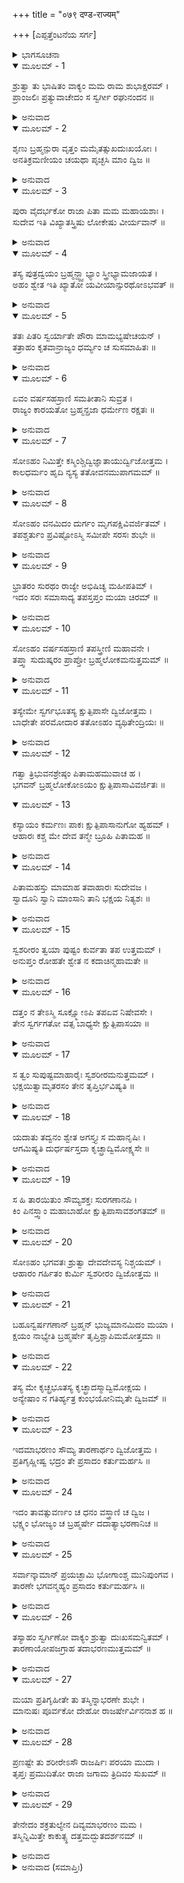+++
title = "०७९ दण्ड-राज्यम्"

+++
[ಎಪ್ಪತ್ತೆಂಟನೆಯ ಸರ್ಗ]



<details><summary>ಭಾಗಸೂಚನಾ</summary>

ರಾಜಾಶ್ವೇತನು ನಿಂದ್ಯವಾದ ಆಹಾರವನ್ನು ತಿನ್ನಲು ಕಾರಣವನ್ನು ತಿಳಿಸಿದುದು, ಬ್ರಹ್ಮನ ಸಲಹೆಯಂತೆ ಆಭರಣಗಳನ್ನು ದಾನ ಮಾಡಿದ ನಂತರ ಹಸಿವು ಬಾಯಾರಿಕೆಗಳ ಸಂಕಟದಿಂದ ಶ್ವೇತರಾಜನು ಮುಕ್ತನಾದುದು
</details>

<details open><summary>ಮೂಲಮ್ - 1</summary>

ಶ್ರುತ್ವಾ ತು ಭಾಷಿತಂ ವಾಕ್ಯಂ ಮಮ ರಾಮ ಶುಭಾಕ್ಷರಮ್ ।  
ಪ್ರಾಂಜಲಿಃ ಪ್ರತ್ಯುವಾಚೇದಂ ಸ ಸ್ವರ್ಗೀ ರಘುನಂದನ ॥
</details>

<details><summary>ಅನುವಾದ</summary>

(ಅಗಸ್ತ್ಯರು ಹೇಳುತ್ತಾರೆ-) ರಘುಕುಲನಂದನ ರಾಮ! ನಾನು ಹೇಳಿದುದನ್ನು ಕೇಳಿ ಆ ಸ್ವರ್ಗೀಯ ಪುರುಷನು ಕೈಮುಗಿದು ಹೀಗೆ ಉತ್ತರಿಸಿದನು.॥1॥
</details>

<details open><summary>ಮೂಲಮ್ - 2</summary>

ಶೃಣು ಬ್ರಹ್ಮನ್ಪುರಾ ವೃತ್ತಂ ಮಮೈತತ್ಸುಖದುಃಖಯೋಃ ।  
ಅನತಿಕ್ರಮಣೀಯಂ ಚಯಥಾ ಪೃಚ್ಛಸಿ ಮಾಂ ದ್ವಿಜ ॥
</details>

<details><summary>ಅನುವಾದ</summary>

ಬ್ರಹ್ಮನ್! ನೀವು ಪ್ರಶ್ನಿಸಿದುದಕ್ಕೆ ಉತ್ತರವನ್ನು ಕೇಳಿರಿ - ನನ್ನ ಸುಖ-ದುಃಖಗಳಿಗೆ ಕಾರಣವಾದ ಮತ್ತು ಅತಿಕ್ರಮಿಸಿ ನಡೆಯಲು ಅಶಕ್ಯವಾದ ಹಿಂದಿನ ಘಟನೆಯನ್ನು ಕೇಳಿರಿ.॥2॥
</details>

<details open><summary>ಮೂಲಮ್ - 3</summary>

ಪುರಾ ವೈದರ್ಭಕೋ ರಾಜಾ ಪಿತಾ ಮಮ ಮಹಾಯಶಾಃ ।  
ಸುದೇವ ಇತಿ ವಿಖ್ಯಾತಸ್ತ್ರಿಷು ಲೋಕೇಷು ವೀರ್ಯವಾನ್ ॥
</details>

<details><summary>ಅನುವಾದ</summary>

ಹಿಂದೆ ಮಹಾಯಶೋವಂತ ನನ್ನ ತಂದೆ ಸುದೇವನೆಂಬುವರ ವಿದರ್ಭದೇಶದ ರಾಜರಾಗಿದ್ದರು. ಅವರು ಮೂರುಲೋಕಗಳಲ್ಲಿ ವಿಖ್ಯಾತ ಪರಾಕ್ರಮಿಗಳಾಗಿದ್ದರು.॥3॥
</details>

<details open><summary>ಮೂಲಮ್ - 4</summary>

ತಸ್ಯ ಪುತ್ರದ್ವಯಂ ಬ್ರಹ್ಮನ್ದ್ವ್ವಾಭ್ಯಾಂ ಸ್ತ್ರೀಭ್ಯಾಮಜಾಯತ ।  
ಅಹಂ ಶ್ವೇತ ಇತಿ ಖ್ಯಾತೋ ಯವೀಯಾನ್ಸುರಥೋಽಭವತ್ ॥
</details>

<details><summary>ಅನುವಾದ</summary>

ಬ್ರಹ್ಮನ್! ಅವರಿಗೆ ಇಬ್ಬರು ಪತ್ನಿಯರಿದ್ದು, ಅವರಲ್ಲಿ ಇಬ್ಬರು ಪುತ್ರರು ಹುಟ್ಟಿದರು. ಅದರಲ್ಲಿ ಹಿರಿಯವ ನಾನು ಶ್ವೇತನೆಂದು ಪ್ರಸಿದ್ಧನಾದೆ. ಕಿರಿಯವನ ಹೆಸರು ಸುರಥ ಎಂದಿತ್ತು.॥4॥
</details>

<details open><summary>ಮೂಲಮ್ - 5</summary>

ತತಃ ಪಿತರಿ ಸ್ವರ್ಯಾತೇ ಪೌರಾ ಮಾಮಭ್ಯಷೇಚಯನ್ ।  
ತತ್ರಾಹಂ ಕೃತವಾನ್ರಾಜ್ಯಂ ಧರ್ಮ್ಯಂ ಚ ಸುಸಮಾಹಿತಃ ॥
</details>

<details><summary>ಅನುವಾದ</summary>

ತಂದೆಯು ಸ್ವರ್ಗಸ್ಥನಾದ ಬಳಿಕ ಪ್ರಜೆಗಳು ನನಗೆ ರಾಜ್ಯದ ಪಟ್ಟ ಕಟ್ಟಿದರು. ನಾನು ಎಚ್ಚರಿಕೆಯಿಂದ ಧರ್ಮಾನುಕೂಲ ರಾಜ್ಯವಾಳಿದೆ.॥5॥
</details>

<details open><summary>ಮೂಲಮ್ - 6</summary>

ಏವಂ ವರ್ಷಸಹಸ್ರಾಣಿ ಸಮತೀತಾನಿ ಸುವ್ರತ ।  
ರಾಜ್ಯಂ ಕಾರಯತೋ ಬ್ರಹ್ಮನ್ಪ್ರಜಾ ಧರ್ಮೇಣ ರಕ್ಷತಃ ॥
</details>

<details><summary>ಅನುವಾದ</summary>

ಸುವ್ರತ ಬ್ರಹ್ಮರ್ಷಿಯೇ! ಹೀಗೆ ಧರ್ಮಪೂರ್ವಕ ಪ್ರಜೆಯನ್ನು ರಕ್ಷಿಸುತ್ತಾ ಒಂದು ಸಾವಿರ ವರ್ಷ ಕಳೆಯಿತು.॥6॥
</details>

<details open><summary>ಮೂಲಮ್ - 7</summary>

ಸೋಽಹಂ ನಿಮಿತ್ತೇ ಕಸ್ಮಿಂಶ್ಚಿದ್ವಿಜ್ಞಾತಾಯುರ್ದ್ವಿಜೋತ್ತಮ ।  
ಕಾಲಧರ್ಮಂ ಹೃದಿ ನ್ಯಸ್ಯ ತತೋವನಮುಪಾಗಮಮ್ ॥
</details>

<details><summary>ಅನುವಾದ</summary>

ದ್ವಿಜಶ್ರೇಷ್ಠನೇ! ಒಮ್ಮೆ ನನಗೆ ಯಾವುದೋ ನಿಮಿತ್ತದಿಂದ ನನ್ನ ಆಯುಸ್ಸಿನ ಕೊನೆ ಅರಿವಾಯಿತು. ನಾನು ಮೃತ್ಯು ದಿನವನ್ನು ಮನಸ್ಸಿನಲ್ಲಿಟ್ಟು ಕೊಂಡು ವನಕ್ಕೆ ತೆರಳಿದೆನು.॥7॥
</details>

<details open><summary>ಮೂಲಮ್ - 8</summary>

ಸೋಽಹಂ ವನಮಿದಂ ದುರ್ಗಂ ಮೃಗಪಕ್ಷಿವಿವರ್ಜಿತಮ್ ।  
ತಪಶ್ಚರ್ತುಂ ಪ್ರವಿಷ್ಟೋಽಸ್ಮಿ ಸಮೀಪೇ ಸರಸಃ ಶುಭೇ ॥
</details>

<details><summary>ಅನುವಾದ</summary>

ಆಗ ನಾನು ಈ ದುರ್ಗಮವನಕ್ಕೆ ಬಂದೆ. ಇದರಲ್ಲಿ ಪಶು-ಪಕ್ಷಿ ಇರಲಿಲ್ಲ. ಕಾಡಿಗೆ ಬಂದು ನಾನು ಇದೇ ಸರೋವರದ ತೀರದಲ್ಲಿ ತಪಸ್ಸಿಗೆ ಕುಳಿತು.॥8॥
</details>

<details open><summary>ಮೂಲಮ್ - 9</summary>

ಭ್ರಾತರಂ ಸುರಥಂ ರಾಜ್ಯೇ ಅಭಿಷಿಚ್ಯ ಮಹೀಪತಿಮ್ ।  
ಇದಂ ಸರಃ ಸಮಾಸಾದ್ಯ ತಪಸ್ತಪ್ತಂ ಮಯಾ ಚಿರಮ್ ॥
</details>

<details><summary>ಅನುವಾದ</summary>

ರಾಜ್ಯಕ್ಕೆ ತಮ್ಮ ಸುರಥನಿಗೆ ಪಟ್ಟ ಕಟ್ಟಿ ಈ ಸರೋವರದ ಬಳಿ ನಾನು ದೀರ್ಘಕಾಲ ತಪಸ್ಸು ಮಾಡಿದೆ.॥9॥
</details>

<details open><summary>ಮೂಲಮ್ - 10</summary>

ಸೋಽಹಂ ವರ್ಷಸಹಸ್ರಾಣಿ ತಪಸ್ತ್ರೀಣಿ ಮಹಾವನೇ ।  
ತಪ್ತ್ವಾ ಸುದುಷ್ಕರಂ ಪ್ರಾಪ್ತೋ ಬ್ರಹ್ಮಲೋಕಮನುತ್ತಮಮ್ ॥
</details>

<details><summary>ಅನುವಾದ</summary>

ಈ ವಿಶಾಲ ವನದಲ್ಲಿ ಮೂರುಸಾವಿರ ವರ್ಷಗಳವರೆಗೆ ಅತ್ಯಂತ ದುಷ್ಕರ ತಪಸ್ಸು ಮಾಡಿ ನಾನು ಪರಮೋತ್ತಮ ಬ್ರಹ್ಮಲೋಕವನ್ನು ಪಡೆದೆ.॥10॥
</details>

<details open><summary>ಮೂಲಮ್ - 11</summary>

ತಸ್ಯೇಮೇ ಸ್ವರ್ಗಭೂತಸ್ಯ ಕ್ಷುತ್ಪಿಪಾಸೇ ದ್ವಿಜೋತ್ತಮ ।  
ಬಾಧೇತೇ ಪರಮೋದಾರ ತತೋಽಹಂ ವ್ಯಥಿತೇಂದ್ರಿಯಃ ॥
</details>

<details><summary>ಅನುವಾದ</summary>

ಪರಮೋದಾರ ದ್ವಿಜಶ್ರೇಷ್ಠರೇ! ಬ್ರಹ್ಮಲೋಕಕ್ಕೆ ಹೋದ ಬಳಿಕವೂ ನನಗೆ ಹಸಿವು-ಬಾಯಾರಿಕೆ ಸತಾಯಿಸುತ್ತಿದ್ದವು. ಅಂದರಿಂದ ನನ್ನ ಎಲ್ಲ ಇಂದ್ರಿಯಗಳು ಶಿಥಿಲವಾದವು.॥11॥
</details>

<details open><summary>ಮೂಲಮ್ - 12</summary>

ಗತ್ವಾ ತ್ರಿಭುವನಶ್ರೇಷ್ಠಂ ಪಿತಾಮಹಮುವಾಚ ಹ ।  
ಭಗವನ್ ಬ್ರಹ್ಮಲೋಕೋಽಯಂ ಕ್ಷುತ್ಪಿಪಾಸಾವಿವರ್ಜಿತಃ ॥
</details>

<details open><summary>ಮೂಲಮ್ - 13</summary>

ಕಸ್ಯಾಯಂ ಕರ್ಮಣಃ ಪಾಕಃ ಕ್ಷುತ್ಪಿಪಾಸಾನುಗೋ ಹ್ಯಹಮ್ ।  
ಆಹಾರಃ ಕಶ್ಚ ಮೇ ದೇವ ತನ್ಮೇ ಬ್ರೂಹಿ ಪಿತಾಮಹ ॥
</details>

<details><summary>ಅನುವಾದ</summary>

ಒಂದು ದಿನ ತ್ರಿಭುವನಶ್ರೇಷ್ಠ ಭಗವಾನ್ ಬ್ರಹ್ಮದೇವರಲ್ಲಿ ಕೇಳಿದೆ - ಸ್ವಾಮಿ! ಈ ಬ್ರಹ್ಮಲೋಕವು ಹಸಿವು-ಬಾಯಾರಿಕೆಗಳಿಂದ ರಹಿತವಾಗಿದ್ದರೂ ಇಲ್ಲಿಯೂ ಇದು ನನ್ನ ಬೆನ್ನು ಬಿಡುವುದಿಲ್ಲ. ಇದು ನನ್ನ ಯಾವ ಕರ್ಮದ ಫಲವಾಗಿದೆ? ಪಿತಾಮಹನೇ! ನನ್ನ ಆಹಾರವೇನೆಂದು ತಿಳಿಸಿರಿ.॥12-13॥
</details>

<details open><summary>ಮೂಲಮ್ - 14</summary>

ಪಿತಾಮಹಸ್ತು ಮಾಮಾಹ ತವಾಹಾರಃ ಸುದೇವಜ ।  
ಸ್ವಾದೂನಿ ಸ್ವಾನಿ ಮಾಂಸಾನಿ ತಾನಿ ಭಕ್ಷಯ ನಿತ್ಯಶಃ ॥
</details>

<details><summary>ಅನುವಾದ</summary>

ಇದನ್ನು ಕೇಳಿ ಬ್ರಹ್ಮದೇವರು ಹೇಳಿದರು - ಸುದೇವ ನಂದನ! ನೀನು ಮರ್ತ್ಯಲೋಕದಲ್ಲಿ ಇರುವ ನಿನ್ನದೇ ಶರೀರದ ಸುಸ್ವಾದು ಮಾಂಸವನ್ನು  ಪ್ರತಿದಿನ ತಿನ್ನು; ಇದೇ ನಿನ್ನ ಆಹಾರವಾಗಿದೆ.॥14॥
</details>

<details open><summary>ಮೂಲಮ್ - 15</summary>

ಸ್ವಶರೀರಂ ತ್ವಯಾ ಪುಷ್ಟಂ ಕುರ್ವತಾ ತಪ ಉತ್ತಮಮ್ ।  
ಅನುಪ್ತಂ ರೋಹತೇ ಶ್ವೇತ ನ ಕದಾಚಿನ್ಮಹಾಮತೇ ॥
</details>

<details><summary>ಅನುವಾದ</summary>

ಶ್ವೇತನೇ! ನೀನು ಉತ್ತಮ ತಪಸ್ಸು ಮಾಡುತ್ತಾ ಕೇವಲ ತನ್ನ ಶರೀರವನ್ನೇ ಪೋಷಿಸಿದೆ. ಮಹಾಮತೇ! ದಾನರೂಪೀ ಬೀಜ ಬಿತ್ತದೆ ಎಲ್ಲಿಯೂ ಯಾವುದೇ ಭೋಜ್ಯಪದಾರ್ಥ ಸಿಗುವುದಿಲ್ಲ.॥15॥
</details>

<details open><summary>ಮೂಲಮ್ - 16</summary>

ದತ್ತಂ ನ ತೇಽಸ್ಮಿ ಸೂಕ್ಷ್ಮೋಽಪಿ ತಪಏವ ನಿಷೇವಸೇ ।  
ತೇನ ಸ್ವರ್ಗಗತೋ ವತ್ಸ ಬಾಧ್ಯಸೇ ಕ್ಷುತ್ಪಿಪಾಸಯಾ ॥
</details>

<details><summary>ಅನುವಾದ</summary>

ನೀನು ದೇವತೆಗಳಿಗೆ, ಪಿತೃಗಳಿಗೆ, ಅತಿಥಿಗಳಿಗೆ ಎಂದೂ ಏನನ್ನೂ ದಾನ ಮಾಡಿದುದು ಕಂಡು ಬರುವುದಿಲ್ಲ. ನೀನು ಕೇವಲ ತಪಸ್ಸನ್ನೇ ಮಾಡುತ್ತಿದ್ದೆ. ವತ್ಸ! ಅದರಿಂದ ಬ್ರಹ್ಮಲೋಕಕ್ಕೆ ಬಂದರೂ ಹಸಿವು-ಬಾಯಾರಿಕೆಯಿಂದ ಪೀಡಿತನಾಗಿರುವೆ.॥16॥
</details>

<details open><summary>ಮೂಲಮ್ - 17</summary>

ಸ ತ್ವಂ ಸುಪುಷ್ಟಮಾಹಾರೈಃ ಸ್ವಶರೀರಮನುತ್ತಮಮ್ ।  
ಭಕ್ಷಯಿತ್ವಾಮೃತರಸಂ ತೇನ ತೃಪ್ತಿರ್ಭವಿಷ್ಯತಿ ॥
</details>

<details><summary>ಅನುವಾದ</summary>

ನಾನಾ ರೀತಿಯ ಆಹಾರದಿಂದ ಪೋಷಿಸಲ್ಪಟ್ಟ ನಿನ್ನ ಈ ಪರಮೋತ್ತಮ ಶರೀರ ಅಮೃತರಸದಿಂದ ಕೂಡಿರುವುದು. ಅದನ್ನೇ ತಿನ್ನುವುದರಿಂದ ನಿನ್ನ ಕ್ಷುಧೆ-ತೃಷೆ ನಿವಾರಣವಾಗುವುದು.॥17॥
</details>

<details open><summary>ಮೂಲಮ್ - 18</summary>

ಯದಾತು ತದ್ವನಂ ಶ್ವೇತ ಅಗಸ್ತ್ಯಃ ಸ ಮಹಾನೃಷಿಃ ।  
ಆಗಮಿಷ್ಯತಿ ದುರ್ಧರ್ಷಸ್ತದಾ ಕೃಚ್ಛ್ರಾದ್ವಿಮೋಕ್ಷ್ಯಸೇ ॥
</details>

<details><summary>ಅನುವಾದ</summary>

ಶ್ವೇತ! ಆ ವನದಲ್ಲಿ ದುರ್ಧರ್ಷ ಮಹರ್ಷಿ ಅಗಸ್ತ್ಯರು ಆಗಮಿಸಿದಾಗ ನೀನು ಈ ಕಷ್ಟದಿಂದ ಬಿಡುಗಡೆ ಹೊಂದುವೆ.॥18॥
</details>

<details open><summary>ಮೂಲಮ್ - 19</summary>

ಸ ಹಿ ತಾರಯಿತುಂ ಸೌಮ್ಯಶಕ್ತಃ ಸುರಗಣಾನಪಿ ।  
ಕಿಂ ಪಿನಸ್ತ್ವಾಂ ಮಹಾಬಾಹೋ ಕ್ಷುತ್ಪಿಪಾಸಾವಶಂಗತಮ್ ॥
</details>

<details><summary>ಅನುವಾದ</summary>

ಸೌಮ್ಯ! ಮಹಾಬಾಹೋ! ಅವರು ದೇವತೆಗಳನ್ನು ಉದ್ಧರಿಸಲು ಸಮರ್ಥರಾಗಿದ್ದಾರೆ. ಹಾಗಿರುವಾಗ ಹಸಿವು- ಬಾಯಾರಿಕೆಯ ವಶನಾದ ನಿನ್ನಂತಹ ಪುರುಷನನ್ನು ಸಂಕಟದಿಂದ ಬಿಡಿಸುವುದು ಯಾವ ದೊಡ್ಡ ಮಾತು.॥19॥
</details>

<details open><summary>ಮೂಲಮ್ - 20</summary>

ಸೋಽಹಂ ಭಗವತಃ ಶ್ರುತ್ವಾ ದೇವದೇವಸ್ಯ ನಿಶ್ಚಯಮ್ ।  
ಆಹಾರಂ ಗರ್ಹಿತಂ ಕುರ್ಮಿ ಸ್ವಶರೀರಂ ದ್ವಿಜೋತ್ತಮ ॥
</details>

<details><summary>ಅನುವಾದ</summary>

ದ್ವಿಜಶ್ರೇಷ್ಠರೇ! ದೇವಾಧಿದೇವ ಭಗವಾನ್ ಬ್ರಹ್ಮದೇವರ ಈ ನಿಶ್ಚಯವನ್ನು ಕೇಳಿ ನಾನು ತನ್ನ ಶರೀರದ್ದೇ ನಿಂದಿತ ಆಹಾರ ಸ್ವೀಕರಿಸುತ್ತಾ ಇದ್ದೇನೆ.॥20॥
</details>

<details open><summary>ಮೂಲಮ್ - 21</summary>

ಬಹೂನ್ವರ್ಷಗಣಾನ್ ಬ್ರಹ್ಮನ್ ಭುಜ್ಯಮಾನಮಿದಂ ಮಯಾ ।  
ಕ್ಷಯಂ ನಾಭ್ಯೇತಿ ಬ್ರಹ್ಮರ್ಷೇ ತೃಪ್ತಿಶ್ಚಾಪಿಮಮೋತ್ತಮಾ ॥
</details>

<details><summary>ಅನುವಾದ</summary>

ಬ್ರಹ್ಮರ್ಷಿಯೇ! ಬಹಳ ವರ್ಷಗಳಿಂದ ನಾನು ಉಪಯೋಗಿಸುತ್ತಿದ್ದರೂ ಈ ಶರೀರ ನಾಶವಾಗಲಿಲ್ಲ, ಅದರಿಂದ ನನಗೆ ಪೂರ್ಣ ತೃಪ್ತಿಯಾಗುತ್ತದೆ.॥21॥
</details>

<details open><summary>ಮೂಲಮ್ - 22</summary>

ತಸ್ಯ ಮೇ ಕೃಚ್ಛ್ರಭೂತಸ್ಯ ಕೃಚ್ಛ್ರಾದಸ್ಮಾದ್ವಿಮೋಕ್ಷಯ ।  
ಅನ್ಯೇಷಾಂ ನ ಗತಿರ್ಹ್ಯತ್ರ ಕುಂಭಯೋನಿಮೃತೇ ದ್ವಿಜಮ್ ॥
</details>

<details><summary>ಅನುವಾದ</summary>

ಮುನಿಗಳೇ! ಹೀಗೆ ನಾನು ಸಂಕಟದಲ್ಲಿ ಬಿದ್ದಿರುವೆನು. ನಿಮ್ಮನ್ನು ಇಂದು ನೋಡಿದೆ, ಅದಕ್ಕಾಗಿ ಈ ಕಷ್ಟದಿಂದ ನನ್ನನ್ನು ಉದ್ಧರಿಸಿರಿ. ನಿಮ್ಮಂತಹ ಬ್ರಹ್ಮರ್ಷಿ ಕುಂಭಜರಲ್ಲದೆ ಇತರರು ಈ ನಿರ್ಜನ ವನಕ್ಕೆ ಬರಲಾರರು. ಇದರಿಂದ ನೀವೇ ಖಂಡಿತವಾಗಿ ಕುಂಭಜ ಅಗಸ್ತ್ಯರಾಗಿರುವಿರಿ.॥22॥
</details>

<details open><summary>ಮೂಲಮ್ - 23</summary>

ಇದಮಾಭರಣಂ ಸೌಮ್ಯ ತಾರಣಾರ್ಥಂ ದ್ವಿಜೋತ್ತಮ ।  
ಪ್ರತಿಗೃಹ್ಣೀಷ್ವ ಭದ್ರಂ ತೇ ಪ್ರಸಾದಂ ಕರ್ತುಮರ್ಹಸಿ ॥
</details>

<details><summary>ಅನುವಾದ</summary>

ಸೌಮ್ಯ! ವಿಪ್ರವರರೇ! ನಿಮಗೆ ಮಂಗಳವಾಗಲೀ. ನೀವು ನನ್ನ ಉದ್ಧಾರ ಮಾಡುವುದಕ್ಕಾಗಿ ಈ ಆಭೂಷಣವನ್ನು ಸ್ವೀಕರಿಸಿರಿ ಹಾಗೂ ನಿಮ್ಮ ಕೃಪಾಪ್ರಸಾದ ನನಗೆ ಕರುಣಿಸಿರಿ.॥23॥
</details>

<details open><summary>ಮೂಲಮ್ - 24</summary>

ಇದಂ ತಾವತ್ಸುವರ್ಣಂ ಚ ಧನಂ ವಸ್ತ್ರಾಣಿ ಚ ದ್ವಿಜ ।  
ಭಕ್ಷ್ಯಂ ಭೋಜ್ಯಂ ಚ ಬ್ರಹ್ಮರ್ಷೇ ದದಾತ್ಯಾಭರಣಾನಿಚ ॥
</details>

<details><summary>ಅನುವಾದ</summary>

ಬ್ರಹ್ಮರ್ಷಿಯೇ! ಈ ದಿವ್ಯ ಆಭೂಷಣವು ಸುವರ್ಣ, ಧನ, ವಸ್ತ್ರ, ಭಕ್ಷ್ಯ-ಭೋಜ್ಯ ಹಾಗೂ ಇತರ ನಾನಾ ಪ್ರಕಾರದ ಆಭರಣಗಳನ್ನು ಕೊಡುತ್ತದೆ.॥24॥
</details>

<details open><summary>ಮೂಲಮ್ - 25</summary>

ಸರ್ವಾನ್ಕಾಮಾನ್ ಪ್ರಯಚ್ಛಾಮಿ ಭೋಗಾಂಶ್ಚ ಮುನಿಪುಂಗವ ।  
ತಾರಣೇ ಭಗವನ್ಮಹ್ಯಂ ಪ್ರಸಾದಂ ಕರ್ತುಮರ್ಹಸಿ ॥
</details>

<details><summary>ಅನುವಾದ</summary>

ಮುನಿಶ್ರೇಷ್ಠರೇ! ಈ ಭೂಷಣದ ಮೂಲಕ ನಾನು ಸಮಸ್ತ ಕಾಮನೆಗಳನ್ನು, ಭೋಗಗಳನ್ನು ಕೊಡುತ್ತಾ ಇದ್ದೇನೆ. ಪೂಜ್ಯರೇ! ನನ್ನ ಉದ್ಧಾರಕ್ಕಾಗಿ ನೀವು ನನ್ನ ಮೇಲೆ ಕೃಪೆ ಮಾಡಿರಿ.॥25॥
</details>

<details open><summary>ಮೂಲಮ್ - 26</summary>

ತಸ್ಯಾಹಂ ಸ್ವರ್ಗಿಣೋ ವಾಕ್ಯಂ ಶ್ರುತ್ವಾ ದುಃಖಸಮನ್ವಿತಮ್ ।  
ತಾರಣಾಯೋಪಜಗ್ರಾಹ ತದಾಭರಣಮುತ್ತಮಮ್ ॥
</details>

<details><summary>ಅನುವಾದ</summary>

ಸ್ವರ್ಗೀಯ ರಾಜಾ ಶ್ವೇತನ ಈ ದುಃಖ ತುಂಬಿದ ಮಾತನ್ನು ಕೇಳಿ, ನಾನು ಅವನನ್ನು ಉದ್ಧರಿಸಲು ಆ ಉತ್ತಮ ಆಭೂಷಣವನ್ನು ಪಡೆದೆ.॥26॥
</details>

<details open><summary>ಮೂಲಮ್ - 27</summary>

ಮಯಾ ಪ್ರತಿಗೃಹೀತೇ ತು ತಸ್ಮಿನ್ನಾಭರಣೇ ಶುಭೇ ।  
ಮಾನುಷಃ ಪೂರ್ವಕೋ ದೇಹೋ ರಾಜರ್ಷೇರ್ವಿನನಾಶ ಹ ॥
</details>

<details><summary>ಅನುವಾದ</summary>

ನಾನು ಆ ಶುಭ ಆಭೂಷಣದ ದಾನ ಸ್ವೀಕರಿಸುತ್ತಲೇ ರಾಜರ್ಷಿ ಶ್ವೇತನ ಆ ಹಿಂದಿನ ಶರೀರ (ಶವ) ಕಣ್ಮರೆಯಾಯಿತು.॥27॥
</details>

<details open><summary>ಮೂಲಮ್ - 28</summary>

ಪ್ರಣಷ್ಟೇ ತು ಶರೀರೇಽಸೌ ರಾಜರ್ಷಿಃ ಪರಯಾ ಮುದಾ ।  
ತೃಪ್ತಃ ಪ್ರಮುದಿತೋ ರಾಜಾ ಜಗಾಮ ತ್ರಿದಿವಂ ಸುಖಮ್ ॥
</details>

<details><summary>ಅನುವಾದ</summary>

ಆ ಶರೀರವು ಅದೃಶ್ಯವಾದಾಗ ರಾಜರ್ಷಿ ಶ್ವೇತನು ಪರಮಾ ನಂದದಿಂದ ತೃಪ್ತನಾಗಿ ಪ್ರಸನ್ನತೆಯಿಂದ ಸುಖಮಯ ಬ್ರಹ್ಮಲೋಕಕ್ಕೆ ತೆರಳಿದನು.॥28॥
</details>

<details open><summary>ಮೂಲಮ್ - 29</summary>

ತೇನೇದಂ ಶಕ್ರತುಲ್ಯೇನ ದಿವ್ಯಮಾಭರಣಂ ಮಮ ।  
ತಸ್ಮಿನ್ನಿಮಿತ್ತೇ ಕಾಕುತ್ಸ್ಥ ದತ್ತಮದ್ಭುತದರ್ಶನಮ್ ॥
</details>

<details><summary>ಅನುವಾದ</summary>

ಕಾಕುತ್ಸ್ಥ! ಆ ಇಂದ್ರತುಲ್ಯ ತೇಜಸ್ವೀ ರಾಜಾಶ್ರೇತನು ಆ ಹಸಿವು-ಬಾಯಾರಿಕೆಯ ನಿವಾರಣರೂಪೀ ಹಿಂದಿನ ಕಾರಣದಿಂದ ಅದ್ಭುತವಾಗಿ ಕಂಡುಬರುವ ಈ ಆಭೂಷಣವನ್ನು ನನಗೆ ಕೊಟ್ಟಿದ್ದನು.॥29॥
</details>

<details><summary>ಅನುವಾದ (ಸಮಾಪ್ತಿಃ)</summary>

ಶ್ರೀವಾಲ್ಮೀಕಿ ವಿರಚಿತ ಆರ್ಷರಾಮಾಯಣ ಆದಿಕಾವ್ಯದ ಉತ್ತರ ಕಾಂಡದಲ್ಲಿ ಎಪ್ಪತ್ತೆಂಟನೆಯ ಸರ್ಗ ಪೂರ್ಣವಾಯಿತು. ॥78॥
</details>
